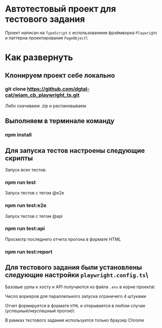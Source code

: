 # Автотестовый проект для тестового задания

Проект написан на `TypeScript` с использованием фрэймворка `Playwright` и паттерна проектирования `PageObject`\

# Как развернуть

## Клонируем проект себе локально

### git clone https://github.com/dgtal-cat/wiam_cb_playwright_ts.git

Либо скачиваем .zip и распаковываем

## Выполняем в терминале команду

### npm install

## Для запуска тестов настроены следующие скрипты

Запуск всех тестов:
### npm run test

Запуск тестов с тегом @e2e
### npm run test:e2e

Запуск тестов с тегом @api
### npm run test:api

Просмотр последнего отчета прогона в формате HTML
### npm run test:report

## Для тестового задания были установлены следующие настройки `playwright.config.ts`\

Базовые урлы к хосту и API получаются из файла `.env` в корне проекта\

Число воркеров для параллельного запуска ограничего 4 штуками

Отчет формируется в формате `HTML` и открывается в любом случае (успешный/неуспешный прогон)\

В рамках тестового задания используется только браузер Chrome
